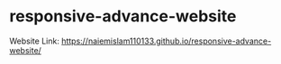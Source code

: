# responsive-advance-website
Website Link: https://naiemislam110133.github.io/responsive-advance-website/
